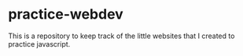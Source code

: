 # practice-webdev
This is a repository to keep track of the little websites that I created to practice javascript.
